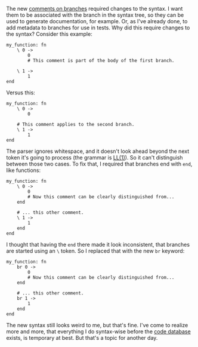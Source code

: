 The new [comments on branches](/daily/2024-12-28) required changes to the
syntax. I want them to be associated with the branch in the syntax tree, so they
can be used to generate documentation, for example. Or, as I've already done, to
add metadata to branches for use in tests. Why did this require changes to the
syntax? Consider this example:

```
my_function: fn
    \ 0 ->
        0
        # This comment is part of the body of the first branch.

    \ 1 ->
        1
end
```

Versus this:

```
my_function: fn
    \ 0 ->
        0

    # This comment applies to the second branch.
    \ 1 ->
        1
end
```

The parser ignores whitespace, and it doesn't look ahead beyond the next token
it's going to process (the grammar is
[LL(1)](https://en.wikipedia.org/wiki/LL_parser)). So it can't distinguish
between those two cases. To fix that, I required that branches end with `end`,
like functions:

```
my_function: fn
    \ 0 ->
        0
        # Now this comment can be clearly distinguished from...
    end

    # ... this other comment.
    \ 1 ->
        1
    end
end
```

I thought that having the `end` there made it look inconsistent, that branches
are started using an `\` token. So I replaced that with the new `br` keyword:

```
my_function: fn
    br 0 ->
        0
        # Now this comment can be clearly distinguished from...
    end

    # ... this other comment.
    br 1 ->
        1
    end
end
```

The new syntax still looks weird to me, but that's fine. I've come to realize
more and more, that everything I do syntax-wise before the
[code database](/daily/2024-07-29) exists, is temporary at best. But that's a
topic for another day.
